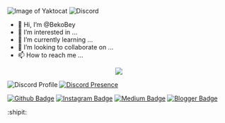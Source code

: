 ![Image of Yaktocat](https://komarev.com/ghpvc/?username=shutgit&color=dc143c)
![Discord](https://img.shields.io/static/v1?logo=discord&label=&message=Discord&color=36393f&style=flat-square)

- 👋 Hi, I’m @BekoBey
- 👀 I’m interested in ...
- 🌱 I’m currently learning ...
- 💞️ I’m looking to collaborate on ...
- 📫 How to reach me ...

<div align="center" dir="auto">
    <a href="https://discord.com/users/801742570341531658" title="Discord Profile" rel="nofollow"><img src="(https://lanyard.cnrad.dev/api/801742570341531658" data-canonical-src="https://lanyard-profile-readme.vercel.app/api/801742570341531658" style="max-width: 100%;"></a>
</div>

![Discord Profile](https://lanyard.cnrad.dev/api/725034582768091157)
[![Discord Presence](https://lanyard.cnrad.dev/api/725034582768091157)](https://discord.com/users/725034582768091157)

<!---
BekoBey/BekoBey is a ✨ special ✨ repository because its `README.md` (this file) appears on your GitHub profile.
You can click the Preview link to take a look at your changes.
--->

[![Github Badge](https://img.shields.io/badge/-Github-000?style=quare&labelColor=000&logo=Github&logoColor=white&link=link)](link) 
[![Instagram Badge](https://img.shields.io/badge/-Instagram-C13584?style=flat-quare&labelColor=C13584&logo=instagram&logoColor=white&link=link)](link) 
[![Medium Badge](https://img.shields.io/badge/-Medium-757575?style=flat-quare&labelColor=757575&logo=Medium&logoColor=white&link=link)](link) 
[![Blogger Badge](https://img.shields.io/badge/-Blogger-FF9800?style=flat-quare&labelColor=FF9800&logo=Blogger&logoColor=white&link=link)](link)

:shipit:
